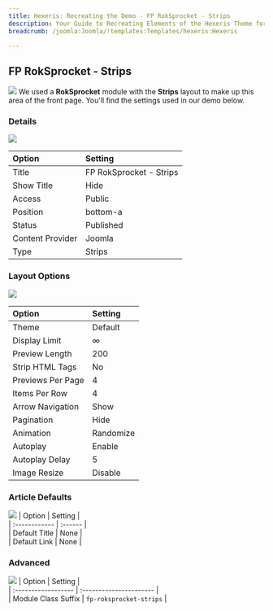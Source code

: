```yaml
---
title: Hexeris: Recreating the Demo - FP RokSprocket - Strips
description: Your Guide to Recreating Elements of the Hexeris Theme for Joomla
breadcrumb: /joomla:Joomla/!templates:Templates/hexeris:Hexeris

---
```


FP RokSprocket - Strips
-----
![][demo]
We used a **RokSprocket** module with the **Strips** layout to make up this area of the front page. You'll find the settings used in our demo below.

### Details
![][demo2]

| Option           | Setting                 |  
| :--------------- | :---------------------- |  
| Title            | FP RokSprocket - Strips |  
| Show Title       | Hide                    |  
| Access           | Public                  |  
| Position         | bottom-a                |  
| Status           | Published               |  
| Content Provider | Joomla                  |  
| Type             | Strips                  |

### Layout Options
![][demo3]

| Option            | Setting   |  
| :---------------- | :-------- |  
| Theme             | Default   |  
| Display Limit     | ∞         |  
| Preview Length    | 200       |  
| Strip HTML Tags   | No        |  
| Previews Per Page | 4         |  
| Items Per Row     | 4         |  
| Arrow Navigation  | Show      |  
| Pagination        | Hide      |  
| Animation         | Randomize |  
| Autoplay          | Enable    |  
| Autoplay Delay    | 5         |  
| Image Resize      | Disable   |

### Article Defaults
![][demo4]
| Option        | Setting |  
| :------------ | :------ |  
| Default Title | None    |  
| Default Link  | None    |

### Advanced
![][demo5]
| Option              | Setting                 |  
| :------------------ | :---------------------- |  
| Module Class Suffix | `fp-roksprocket-strips` |

[demo]: assets/demo_7.jpeg
[demo2]: assets/mosaic_1.jpeg
[demo3]: assets/mosaic_2.jpeg
[demo4]: assets/mosaic_3.jpeg
[demo5]: assets/mosaic_4.jpeg